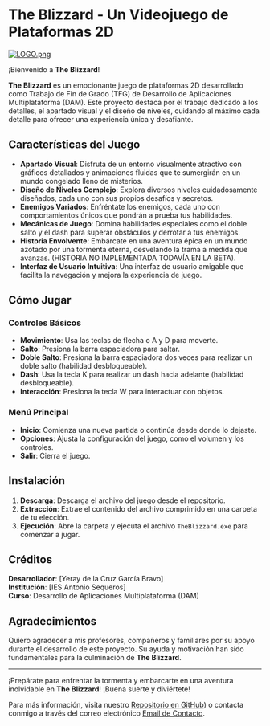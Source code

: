# The Blizzard - Un Videojuego de Plataformas 2D

  [![LOGO.png](https://i.postimg.cc/sfPNMBH6/LOGO.png)](https://postimg.cc/w3vVPBpL)


¡Bienvenido a **The Blizzard**!

**The Blizzard** es un emocionante juego de plataformas 2D desarrollado como Trabajo de Fin de Grado (TFG) de Desarrollo de Aplicaciones Multiplataforma (DAM). Este proyecto destaca por el trabajo dedicado a los detalles, el apartado visual y el diseño de niveles, cuidando al máximo cada detalle para ofrecer una experiencia única y desafiante.

## Características del Juego

- **Apartado Visual**: Disfruta de un entorno visualmente atractivo con gráficos detallados y animaciones fluidas que te sumergirán en un mundo congelado lleno de misterios.
- **Diseño de Niveles Complejo**: Explora diversos niveles cuidadosamente diseñados, cada uno con sus propios desafíos y secretos.
- **Enemigos Variados**: Enfréntate los enemigos, cada uno con comportamientos únicos que pondrán a prueba tus habilidades.
- **Mecánicas de Juego**: Domina habilidades especiales como el doble salto y el dash para superar obstáculos y derrotar a tus enemigos.
- **Historia Envolvente**: Embárcate en una aventura épica en un mundo azotado por una tormenta eterna, desvelando la trama a medida que avanzas. (HISTORIA NO IMPLEMENTADA TODAVÍA EN LA BETA).
- **Interfaz de Usuario Intuitiva**: Una interfaz de usuario amigable que facilita la navegación y mejora la experiencia de juego.

## Cómo Jugar

### Controles Básicos

- **Movimiento**: Usa las teclas de flecha o A y D para moverte.
- **Salto**: Presiona la barra espaciadora para saltar.
- **Doble Salto**: Presiona la barra espaciadora dos veces para realizar un doble salto (habilidad desbloqueable).
- **Dash**: Usa la tecla K para realizar un dash hacia adelante (habilidad desbloqueable).
- **Interacción**: Presiona la tecla W para interactuar con objetos.

### Menú Principal

- **Inicio**: Comienza una nueva partida o continúa desde donde lo dejaste.
- **Opciones**: Ajusta la configuración del juego, como el volumen y los controles.
- **Salir**: Cierra el juego.

## Instalación

1. **Descarga**: Descarga el archivo del juego desde el repositorio.
2. **Extracción**: Extrae el contenido del archivo comprimido en una carpeta de tu elección.
3. **Ejecución**: Abre la carpeta y ejecuta el archivo `TheBlizzard.exe` para comenzar a jugar.

## Créditos

**Desarrollador**: [Yeray de la Cruz García Bravo]  
**Institución**: [IES Antonio Sequeros]  
**Curso**: Desarrollo de Aplicaciones Multiplataforma (DAM)

## Agradecimientos

Quiero agradecer a mis profesores, compañeros y familiares por su apoyo durante el desarrollo de este proyecto. Su ayuda y motivación han sido fundamentales para la culminación de **The Blizzard**.

---

¡Prepárate para enfrentar la tormenta y embarcarte en una aventura inolvidable en **The Blizzard**! ¡Buena suerte y diviértete!

Para más información, visita nuestro [Repositorio en GitHub](https://github.com/DeLaKruz/TFG-DAM-VIDEOJUEGO-THEBLIZZARD)) o contacta conmigo a través del correo electrónico [Email de Contacto](yerayg466@gmail.com).
